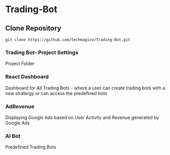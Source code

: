 # Trading-Bot

## Clone Repository
```git clone https://github.com/techmagico/Trading-Bot.git```

### Trading Bot- Project Settings
Project Folder

### React Dashboard
Dashboard for All Trading Bots - where a user can create trading bots with a new stratergy or can access the predefined bots

### AdRevenue
Displaying Google Ads based on User Activity and Revenue generated by Google Ads

### AI Bot
Predefined Trading Bots
